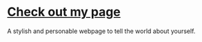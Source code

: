 # [Check out my page](Jordyquench.github.io)
A stylish and personable webpage to tell the world about yourself.
